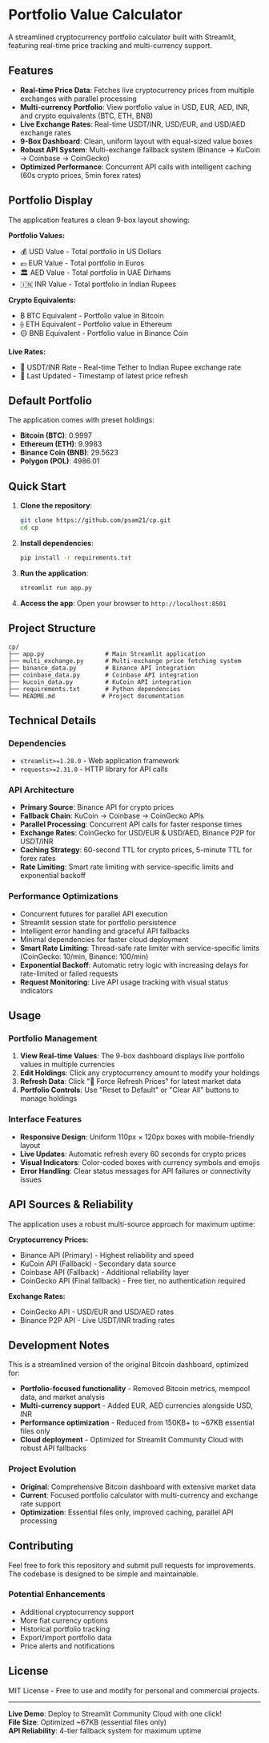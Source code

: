 # Portfolio Value Calculator

A streamlined cryptocurrency portfolio calculator built with Streamlit, featuring real-time price tracking and multi-currency support.

## Features

- **Real-time Price Data**: Fetches live cryptocurrency prices from multiple exchanges with parallel processing
- **Multi-currency Portfolio**: View portfolio value in USD, EUR, AED, INR, and crypto equivalents (BTC, ETH, BNB)
- **Live Exchange Rates**: Real-time USDT/INR, USD/EUR, and USD/AED exchange rates
- **9-Box Dashboard**: Clean, uniform layout with equal-sized value boxes
- **Robust API System**: Multi-exchange fallback system (Binance → KuCoin → Coinbase → CoinGecko)
- **Optimized Performance**: Concurrent API calls with intelligent caching (60s crypto prices, 5min forex rates)

## Portfolio Display

The application features a clean 9-box layout showing:

**Portfolio Values:**
- 💰 USD Value - Total portfolio in US Dollars
- 💶 EUR Value - Total portfolio in Euros  
- 🏛️ AED Value - Total portfolio in UAE Dirhams
- 🇮🇳 INR Value - Total portfolio in Indian Rupees

**Crypto Equivalents:**
- ₿ BTC Equivalent - Portfolio value in Bitcoin
- ⟠ ETH Equivalent - Portfolio value in Ethereum
- 🟡 BNB Equivalent - Portfolio value in Binance Coin

**Live Rates:**
- 💱 USDT/INR Rate - Real-time Tether to Indian Rupee exchange rate
- 🔄 Last Updated - Timestamp of latest price refresh

## Default Portfolio

The application comes with preset holdings:
- **Bitcoin (BTC)**: 0.9997
- **Ethereum (ETH)**: 9.9983
- **Binance Coin (BNB)**: 29.5623
- **Polygon (POL)**: 4986.01

## Quick Start

1. **Clone the repository**:
   ```bash
   git clone https://github.com/psam21/cp.git
   cd cp
   ```

2. **Install dependencies**:
   ```bash
   pip install -r requirements.txt
   ```

3. **Run the application**:
   ```bash
   streamlit run app.py
   ```

4. **Access the app**: Open your browser to `http://localhost:8501`

## Project Structure

```
cp/
├── app.py                 # Main Streamlit application
├── multi_exchange.py      # Multi-exchange price fetching system
├── binance_data.py        # Binance API integration
├── coinbase_data.py       # Coinbase API integration  
├── kucoin_data.py         # KuCoin API integration
├── requirements.txt       # Python dependencies
└── README.md             # Project documentation
```

## Technical Details

### Dependencies
- `streamlit>=1.28.0` - Web application framework
- `requests>=2.31.0` - HTTP library for API calls

### API Architecture
- **Primary Source**: Binance API for crypto prices
- **Fallback Chain**: KuCoin → Coinbase → CoinGecko APIs
- **Parallel Processing**: Concurrent API calls for faster response times
- **Exchange Rates**: CoinGecko for USD/EUR & USD/AED, Binance P2P for USDT/INR
- **Caching Strategy**: 60-second TTL for crypto prices, 5-minute TTL for forex rates
- **Rate Limiting**: Smart rate limiting with service-specific limits and exponential backoff

### Performance Optimizations
- Concurrent futures for parallel API execution
- Streamlit session state for portfolio persistence
- Intelligent error handling and graceful API fallbacks
- Minimal dependencies for faster cloud deployment
- **Smart Rate Limiting**: Thread-safe rate limiter with service-specific limits (CoinGecko: 10/min, Binance: 100/min)
- **Exponential Backoff**: Automatic retry logic with increasing delays for rate-limited or failed requests
- **Request Monitoring**: Live API usage tracking with visual status indicators

## Usage

### Portfolio Management
1. **View Real-time Values**: The 9-box dashboard displays live portfolio values in multiple currencies
2. **Edit Holdings**: Click any cryptocurrency amount to modify your holdings
3. **Refresh Data**: Click "🔄 Force Refresh Prices" for latest market data
4. **Portfolio Controls**: Use "Reset to Default" or "Clear All" buttons to manage holdings

### Interface Features
- **Responsive Design**: Uniform 110px × 120px boxes with mobile-friendly layout
- **Live Updates**: Automatic refresh every 60 seconds for crypto prices
- **Visual Indicators**: Color-coded boxes with currency symbols and emojis
- **Error Handling**: Clear status messages for API failures or connectivity issues

## API Sources & Reliability

The application uses a robust multi-source approach for maximum uptime:

**Cryptocurrency Prices:**
- Binance API (Primary) - Highest reliability and speed
- KuCoin API (Fallback) - Secondary data source
- Coinbase API (Fallback) - Additional reliability layer
- CoinGecko API (Final fallback) - Free tier, no authentication required

**Exchange Rates:**
- CoinGecko API - USD/EUR and USD/AED rates
- Binance P2P API - Live USDT/INR trading rates
## Development Notes

This is a streamlined version of the original Bitcoin dashboard, optimized for:
- **Portfolio-focused functionality** - Removed Bitcoin metrics, mempool data, and market analysis
- **Multi-currency support** - Added EUR, AED currencies alongside USD, INR
- **Performance optimization** - Reduced from 150KB+ to ~67KB essential files only
- **Cloud deployment** - Optimized for Streamlit Community Cloud with robust API fallbacks

### Project Evolution
- **Original**: Comprehensive Bitcoin dashboard with extensive market data
- **Current**: Focused portfolio calculator with multi-currency and exchange rate support
- **Optimization**: Essential files only, improved caching, parallel API processing

## Contributing

Feel free to fork this repository and submit pull requests for improvements. The codebase is designed to be simple and maintainable.

### Potential Enhancements
- Additional cryptocurrency support
- More fiat currency options  
- Historical portfolio tracking
- Export/import portfolio data
- Price alerts and notifications

## License

MIT License - Free to use and modify for personal and commercial projects.

---

**Live Demo**: Deploy to Streamlit Community Cloud with one click!  
**File Size**: Optimized ~67KB (essential files only)  
**API Reliability**: 4-tier fallback system for maximum uptime
